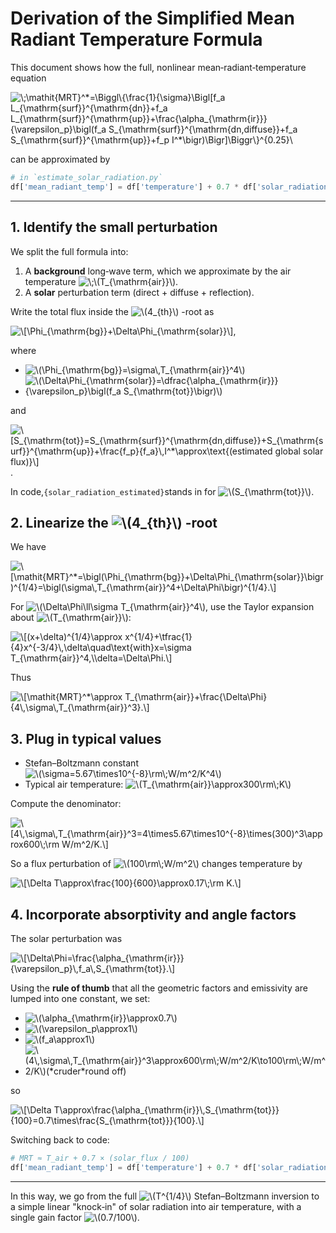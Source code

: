 # Derivation of the Simplified Mean Radiant Temperature Formula

This document shows how the full, nonlinear mean‐radiant‐temperature equation

<img src="https://latex.codecogs.com/svg.image?\;\mathit{MRT}^*=\Biggl\{\frac{1}{\sigma}\Bigl[f_a&space;L_{\mathrm{surf}}^{\mathrm{dn}}&plus;f_a&space;L_{\mathrm{surf}}^{\mathrm{up}}&plus;\frac{\alpha_{\mathrm{ir}}}{\varepsilon_p}\bigl(f_a&space;S_{\mathrm{surf}}^{\mathrm{dn,diffuse}}&plus;f_a&space;S_{\mathrm{surf}}^{\mathrm{up}}&plus;f_p&space;I^*\bigr)\Bigr]\Biggr\}^{0.25}\" title="\;\mathit{MRT}^*=\Biggl\{\frac{1}{\sigma}\Bigl[f_a L_{\mathrm{surf}}^{\mathrm{dn}}+f_a L_{\mathrm{surf}}^{\mathrm{up}}+\frac{\alpha_{\mathrm{ir}}}{\varepsilon_p}\bigl(f_a S_{\mathrm{surf}}^{\mathrm{dn,diffuse}}+f_a S_{\mathrm{surf}}^{\mathrm{up}}+f_p I^*\bigr)\Bigr]\Biggr\}^{0.25}\" />



can be approximated by

```python
# in `estimate_solar_radiation.py`
df['mean_radiant_temp'] = df['temperature'] + 0.7 * df['solar_radiation_estimated'] / 100
```

---

## 1. Identify the small perturbation

We split the full formula into:

1.  A **background** long‐wave term, which we approximate by the air temperature
<img src="https://latex.codecogs.com/svg.image?\(T_{\mathrm{air}}\)" title="\;\(T_{\mathrm{air}}\)" />.
2.  A **solar** perturbation term (direct + diffuse + reflection).

Write the total flux inside the <img src="https://latex.codecogs.com/svg.image?\(4_{th}\)" title="\(4_{th}\)" /> -root as

<img src="https://latex.codecogs.com/svg.image?\[\Phi_{\mathrm{bg}}&plus;\Delta\Phi_{\mathrm{solar}}\]" title="\[\Phi_{\mathrm{bg}}+\Delta\Phi_{\mathrm{solar}}\]" />,

where

-   <img src="https://latex.codecogs.com/svg.image?\(\Phi_{\mathrm{bg}}=\sigma\,T_{\mathrm{air}}^4\)" title="\(\Phi_{\mathrm{bg}}=\sigma\,T_{\mathrm{air}}^4\)" />
-   <img src="https://latex.codecogs.com/svg.image?\(\Delta\Phi_{\mathrm{solar}}=\dfrac{\alpha_{\mathrm{ir}}}{\varepsilon_p}\bigl(f_a&space;S_{\mathrm{tot}}\bigr)\)" title="\(\Delta\Phi_{\mathrm{solar}}=\dfrac{\alpha_{\mathrm{ir}}}{\varepsilon_p}\bigl(f_a S_{\mathrm{tot}}\bigr)\)" />

and

<img src="https://latex.codecogs.com/svg.image?\[S_{\mathrm{tot}}=S_{\mathrm{surf}}^{\mathrm{dn,diffuse}}&plus;S_{\mathrm{surf}}^{\mathrm{up}}&plus;\frac{f_p}{f_a}\,I^*\approx\text{(estimated&space;global&space;solar&space;flux)}.\]" title="\[S_{\mathrm{tot}}=S_{\mathrm{surf}}^{\mathrm{dn,diffuse}}+S_{\mathrm{surf}}^{\mathrm{up}}+\frac{f_p}{f_a}\,I^*\approx\text{(estimated global solar flux)}\]" /> .

In code,```{solar_radiation_estimated}```stands in for <img src="https://latex.codecogs.com/svg.image?\(S_{\mathrm{tot}}\)" title="\(S_{\mathrm{tot}}\)" />.

## 2. Linearize the <img src="https://latex.codecogs.com/svg.image?\(4_{th}\)" title="\(4_{th}\)" /> -root

We have

<img src="https://latex.codecogs.com/svg.image?\[\mathit{MRT}^*=\bigl(\Phi_{\mathrm{bg}}&plus;\Delta\Phi_{\mathrm{solar}}\bigr)^{1/4}=\bigl(\sigma\,T_{\mathrm{air}}^4&plus;\Delta\Phi\bigr)^{1/4}.\]" title="\[\mathit{MRT}^*=\bigl(\Phi_{\mathrm{bg}}+\Delta\Phi_{\mathrm{solar}}\bigr)^{1/4}=\bigl(\sigma\,T_{\mathrm{air}}^4+\Delta\Phi\bigr)^{1/4}.\]" />

For <img src="https://latex.codecogs.com/svg.image?\(\Delta\Phi\ll\sigma&space;T_{\mathrm{air}}^4\)" title="\(\Delta\Phi\ll\sigma T_{\mathrm{air}}^4\)" />, use the Taylor expansion about <img src="https://latex.codecogs.com/svg.image?\(T_{\mathrm{air}}\)" title="\(T_{\mathrm{air}}\)" />:

<img src="https://latex.codecogs.com/svg.image?\[(x&plus;\delta)^{1/4}\approx&space;x^{1/4}&plus;\tfrac{1}{4}x^{-3/4}\,\delta\quad\text{with}x=\sigma&space;T_{\mathrm{air}}^4,\\delta=\Delta\Phi.\]" title="\[(x+\delta)^{1/4}\approx x^{1/4}+\tfrac{1}{4}x^{-3/4}\,\delta\quad\text{with}x=\sigma T_{\mathrm{air}}^4,\\delta=\Delta\Phi.\]" />

Thus

<img src="https://latex.codecogs.com/svg.image?\[\mathit{MRT}^*\approx&space;T_{\mathrm{air}}&plus;\frac{\Delta\Phi}{4\,\sigma\,T_{\mathrm{air}}^3}.\]" title="\[\mathit{MRT}^*\approx T_{\mathrm{air}}+\frac{\Delta\Phi}{4\,\sigma\,T_{\mathrm{air}}^3}.\]" />

## 3. Plug in typical values

-  Stefan–Boltzmann constant<img src="https://latex.codecogs.com/svg.image?\(\sigma=5.67\times10^{-8}\rm\;W/m^2/K^4\)" title="\(\sigma=5.67\times10^{-8}\rm\;W/m^2/K^4\)" />
-  Typical air temperature: <img src="https://latex.codecogs.com/svg.image?\(T_{\mathrm{air}}\approx300\rm\;K\)" title="\(T_{\mathrm{air}}\approx300\rm\;K\)" />

Compute the denominator:

<img src="https://latex.codecogs.com/svg.image?\[4\,\sigma\,T_{\mathrm{air}}^3=4\times5.67\times10^{-8}\times(300)^3\approx600\;\rm&space;W/m^2/K.\]" title="\[4\,\sigma\,T_{\mathrm{air}}^3=4\times5.67\times10^{-8}\times(300)^3\approx600\;\rm W/m^2/K.\]" />

So a flux perturbation of <img src="https://latex.codecogs.com/svg.image?\(100\rm\;W/m^2\)" title="\(100\rm\;W/m^2\)" /> changes temperature by

<img src="https://latex.codecogs.com/svg.image?\[\Delta&space;T\approx\frac{100}{600}\approx0.17\;\rm&space;K.\]" title="\[\Delta T\approx\frac{100}{600}\approx0.17\;\rm K.\]" />

## 4. Incorporate absorptivity and angle factors

The solar perturbation was

<img src="https://latex.codecogs.com/svg.image?\[\Delta\Phi=\frac{\alpha_{\mathrm{ir}}}{\varepsilon_p}\,f_a\,S_{\mathrm{tot}}.\]" title="\[\Delta\Phi=\frac{\alpha_{\mathrm{ir}}}{\varepsilon_p}\,f_a\,S_{\mathrm{tot}}.\]" />

Using the **rule of thumb** that all the geometric factors and emissivity are lumped into one constant, we set:

-   <img src="https://latex.codecogs.com/svg.image?\(\alpha_{\mathrm{ir}}\approx0.7\)" title="\(\alpha_{\mathrm{ir}}\approx0.7\)" />
-   <img src="https://latex.codecogs.com/svg.image?\(\varepsilon_p\approx1\)" title="\(\varepsilon_p\approx1\)" />
-   <img src="https://latex.codecogs.com/svg.image?\(f_a\approx1\)" title="\(f_a\approx1\)" />
-   <img src="https://latex.codecogs.com/svg.image?\(4\,\sigma\,T_{\mathrm{air}}^3\approx600\rm\;W/m^2/K\to100\rm\;W/m^2/K\)(*cruder*round&space;off)" title="\(4\,\sigma\,T_{\mathrm{air}}^3\approx600\rm\;W/m^2/K\to100\rm\;W/m^2/K\)(*cruder*round off)" />

so

<img src="https://latex.codecogs.com/svg.image?\[\Delta&space;T\approx\frac{\alpha_{\mathrm{ir}}\,S_{\mathrm{tot}}}{100}=0.7\times\frac{S_{\mathrm{tot}}}{100}.\]" title="\[\Delta T\approx\frac{\alpha_{\mathrm{ir}}\,S_{\mathrm{tot}}}{100}=0.7\times\frac{S_{\mathrm{tot}}}{100}.\]" />

Switching back to code:

```python
# MRT ≈ T_air + 0.7 × (solar_flux / 100)
df['mean_radiant_temp'] = df['temperature'] + 0.7 * df['solar_radiation_estimated'] / 100
```

---

In this way, we go from the full <img src="https://latex.codecogs.com/svg.image?\(T^{1/4}\)" title="\(T^{1/4}\)" /> Stefan–Boltzmann inversion to a simple linear "knock‐in" of solar radiation into air temperature, with a single gain factor <img src="https://latex.codecogs.com/svg.image?\(0.7/100\)" title="\(0.7/100\)" />. 